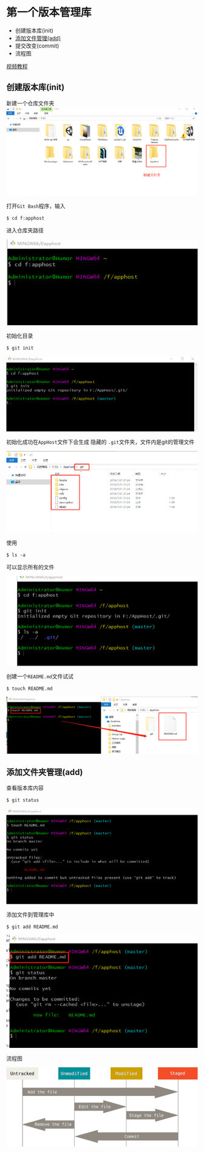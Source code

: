 第一个版本管理库
==
- 创建版本库(init)
- [添加文件管理(add)](#add)
- 提交改变(commit)
- 流程图  

[视频教程](https://www.youtube.com/watch?v=obbH1hGB5GI&index=3&list=PLXO45tsB95cKysjmSNln65YoUt9lwEl7-)

## 创建版本库(init)
新建一个仓库文件夹
![new-buildaFile](https://github.com/Humor1217/TechDocments/blob/master/Git/imgaes/005.png)

打开`Git Bash`程序，输入
```
$ cd f:apphost
```
进入仓库夹路径  

![cdapphost](https://github.com/Humor1217/TechDocments/blob/master/Git/imgaes/006.png)

初始化目录
```
$ git init
```
![gitinit](https://github.com/Humor1217/TechDocments/blob/master/Git/imgaes/007.png)

初始化成功在`AppHost`文件下会生成 隐藏的 `.git`文件夹，文件内是git的管理文件

![gitinit2](https://github.com/Humor1217/TechDocments/blob/master/Git/imgaes/008.png)

使用
```
$ ls -a
```
可以显示所有的文件

![ls -a](https://github.com/Humor1217/TechDocments/blob/master/Git/imgaes/009.png)

创建一个`README.md`文件试试
```
$ touch README.md
```
![newafile](https://github.com/Humor1217/TechDocments/blob/master/Git/imgaes/010.png)


<h2 id="add"> 添加文件夹管理(add)</h2>

查看版本库内容
```
$ git status
```
![gitStatus](https://github.com/Humor1217/TechDocments/blob/master/Git/imgaes/11.png)

添加文件到管理库中
```
$ git add README.md
```
![add](https://github.com/Humor1217/TechDocments/blob/master/Git/imgaes/12.png)


流程图

![lifecyclepic](https://github.com/Humor1217/TechDocments/blob/master/Git/imgaes/013.png)


